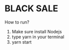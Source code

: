 # BLACK SALE

How to run?

1. Make sure install Nodejs
2. type yarn in your terminal
3. yarn start



